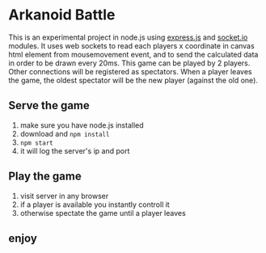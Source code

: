 # Arkanoid Battle
This is an experimental project in node.js using [express.js](https://expressjs.com/) and [socket.io](https://socket.io/) modules.
It uses web sockets to read each players x coordinate in canvas html element from mousemovement event, and to send the calculated data in order to be drawn every 20ms.
This game can be played by 2 players. Other connections will be registered as spectators.
When a player leaves the game, the oldest spectator will be the new player (against the old one).
## Serve the game
1. make sure you have node.js installed
2. download and `npm install`
3. `npm start`
4. it will log the server's ip and port
## Play the game
1. visit server in any browser
2. if a player is available you instantly controll it
3. otherwise spectate the game until a player leaves
## enjoy